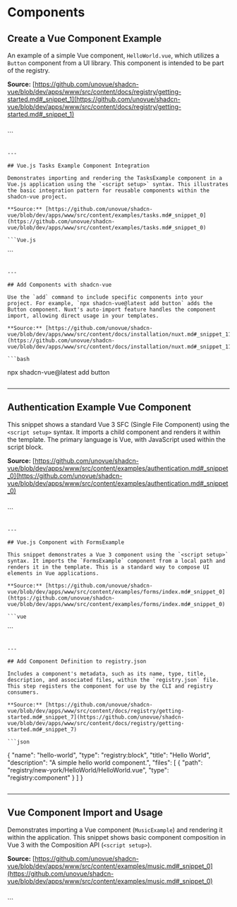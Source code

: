 # Components

## Create a Vue Component Example

An example of a simple Vue component, `HelloWorld.vue`, which utilizes a `Button` component from a UI library. This component is intended to be part of the registry.

**Source:** [https://github.com/unovue/shadcn-vue/blob/dev/apps/www/src/content/docs/registry/getting-started.md#_snippet_1](https://github.com/unovue/shadcn-vue/blob/dev/apps/www/src/content/docs/registry/getting-started.md#_snippet_1)

```vue

```
<script setup lang="ts">
import { Button } from "@/components/ui/button"
</script>

<template>
<Button>Hello World</Button>
</template>
```

```

---

## Vue.js Tasks Example Component Integration

Demonstrates importing and rendering the TasksExample component in a Vue.js application using the `<script setup>` syntax. This illustrates the basic integration pattern for reusable components within the shadcn-vue project.

**Source:** [https://github.com/unovue/shadcn-vue/blob/dev/apps/www/src/content/examples/tasks.md#_snippet_0](https://github.com/unovue/shadcn-vue/blob/dev/apps/www/src/content/examples/tasks.md#_snippet_0)

```Vue.js

```
<script setup>
import TasksExample from "@/examples/tasks/Example.vue"
</script>

<TasksExample />
```

```

---

## Add Components with shadcn-vue

Use the `add` command to include specific components into your project. For example, `npx shadcn-vue@latest add button` adds the Button component. Nuxt's auto-import feature handles the component import, allowing direct usage in your templates.

**Source:** [https://github.com/unovue/shadcn-vue/blob/dev/apps/www/src/content/docs/installation/nuxt.md#_snippet_11](https://github.com/unovue/shadcn-vue/blob/dev/apps/www/src/content/docs/installation/nuxt.md#_snippet_11)

```bash

```
npx shadcn-vue@latest add button
```

```

---

## Authentication Example Vue Component

This snippet shows a standard Vue 3 SFC (Single File Component) using the `<script setup>` syntax. It imports a child component and renders it within the template. The primary language is Vue, with JavaScript used within the script block.

**Source:** [https://github.com/unovue/shadcn-vue/blob/dev/apps/www/src/content/examples/authentication.md#_snippet_0](https://github.com/unovue/shadcn-vue/blob/dev/apps/www/src/content/examples/authentication.md#_snippet_0)

```vue

```
<script setup>
import AuthenticationExample from "@/examples/authentication/Example.vue"
</script>

<AuthenticationExample />
```

```

---

## Vue.js Component with FormsExample

This snippet demonstrates a Vue 3 component using the `<script setup>` syntax. It imports the `FormsExample` component from a local path and renders it in the template. This is a standard way to compose UI elements in Vue applications.

**Source:** [https://github.com/unovue/shadcn-vue/blob/dev/apps/www/src/content/examples/forms/index.md#_snippet_0](https://github.com/unovue/shadcn-vue/blob/dev/apps/www/src/content/examples/forms/index.md#_snippet_0)

```vue

```
<script setup>
import FormsExample from "@/examples/forms/Example.vue"
</script>

<FormsExample />
```

```

---

## Add Component Definition to registry.json

Includes a component's metadata, such as its name, type, title, description, and associated files, within the `registry.json` file. This step registers the component for use by the CLI and registry consumers.

**Source:** [https://github.com/unovue/shadcn-vue/blob/dev/apps/www/src/content/docs/registry/getting-started.md#_snippet_7](https://github.com/unovue/shadcn-vue/blob/dev/apps/www/src/content/docs/registry/getting-started.md#_snippet_7)

```json

```
{
"name": "hello-world",
"type": "registry:block",
"title": "Hello World",
"description": "A simple hello world component.",
"files": [
{
"path": "registry/new-york/HelloWorld/HelloWorld.vue",
"type": "registry:component"
}
]
}
```

```

---

## Vue Component Import and Usage

Demonstrates importing a Vue component (`MusicExample`) and rendering it within the application. This snippet shows basic component composition in Vue 3 with the Composition API (`<script setup>`).

**Source:** [https://github.com/unovue/shadcn-vue/blob/dev/apps/www/src/content/examples/music.md#_snippet_0](https://github.com/unovue/shadcn-vue/blob/dev/apps/www/src/content/examples/music.md#_snippet_0)

```Vue.js

```
<script setup>
import MusicExample from "@/examples/music/Example.vue"
</script>

<MusicExample />
```

```